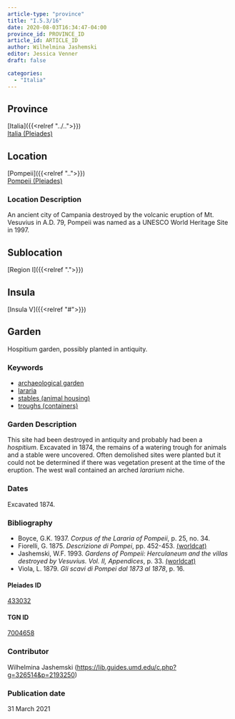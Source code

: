 ```yaml
---
article-type: "province"
title: "I.5.3/16"
date: 2020-08-03T16:34:47-04:00
province_id: PROVINCE_ID
article_id: ARTICLE_ID
author: Wilhelmina Jashemski
editor: Jessica Venner
draft: false

categories:
  - "Italia"
---
```


## Province
[Italia]({{<relref "../..">}}) \
[Italia (Pleiades)](https://pleiades.stoa.org/places/1052)

## Location
[Pompeii]({{<relref "..">}}) \
[Pompeii (Pleiades)](https://pleiades.stoa.org/places/433032)


### Location Description
An ancient city of Campania destroyed by the volcanic eruption of Mt. Vesuvius in A.D. 79, Pompeii was named as a UNESCO World Heritage Site in 1997.

## Sublocation
[Region I]({{<relref ".">}})
## Insula
[Insula V]({{<relref "#">}})


## Garden
Hospitium garden, possibly planted in antiquity.

### Keywords

- [archaeological garden](#)
- [lararia](http://vocab.getty.edu/page/aat/300400600)
- [stables (animal housing)](http://vocab.getty.edu/page/aat/300005015)
- [troughs (containers)](http://vocab.getty.edu/page/aat/300220971)

### Garden Description

This site had been destroyed in antiquity and probably had been a *hospitium*. Excavated in 1874, the remains of a watering trough for animals and a stable were uncovered. Often demolished sites were planted but it could not be determined if there was vegetation present at the time of the eruption. The west wall contained an arched *lararium* niche.

<!--### Maps-->

<!--
OLD WAY (DO NOT USE)
![alt_text](../../images/image_name.ext)
*CAPTION*

NEW WAY ↓↓↓↓
{{< figure src="../../images/image_name.ext" alt="ALT_TEXT" title="CAPTION" >}}
-->

<!--### Plans

{{< figure src="../../../images/Fig_1_Region_I.tif" alt="Fig. 1: Plan of Pompeii with Region I highlighted, plan in Jashemski, Gardens, p.21." title="Fig. 1: Plan of Pompeii with Region I highlighted, plan in Jashemski, Gardens, p.21 (Rights Statement)." >}}

{{< figure src="../../images/Region_I_insula_v.tif" alt="Fig. 2: Plan of Region I, insula v, plan in Jashemski, *Gardens*, plan 8, p. 33; Viola, *Scavi*, pl. 1; Niccolini, *Case*, vol. 3, “*Topografia*,” pl. 10." title="Fig. 2: Plan of Region I, insula v, plan in Jashemski, *Gardens*, plan 8, p. 33; Viola, *Scavi*, pl. 1; Niccolini, *Case*, vol. 3, “*Topografia*,” pl. 10 (Rights Statement)." >}}

<!--### Images-->


### Dates

Excavated 1874.

### Bibliography

* Boyce, G.K. 1937. *Corpus of the Lararia of Pompeii*, p. 25, no. 34.
* Fiorelli, G. 1875. *Descrizione di Pompei*, pp. 452-453. [(worldcat)](http://www.worldcat.org/oclc/908272023)
* Jashemski, W.F. 1993. *Gardens of Pompeii: Herculaneum and the villas destroyed by Vesuvius. Vol. II, Appendices*, p. 33. [(worldcat)](http://www.worldcat.org/oclc/921816405)
* Viola, L. 1879. *Gli scavi di Pompei dal 1873 al 1878*, p. 16.

<!--#### Periodo ID-->

<!-- [PERIODO_ID](https://pleiades.stoa.org/places/PLEIADES_ID) -->

#### Pleiades ID

[433032](https://pleiades.stoa.org/places/433032)

#### TGN ID

[7004658](http://vocab.getty.edu/page/tgn/7004658)

### Contributor

Wilhelmina Jashemski (https://lib.guides.umd.edu/c.php?g=326514&p=2193250)

### Publication date

31 March 2021

<!--### Related articles-->

<!-- Links to other related articles. Leave blank for now -->